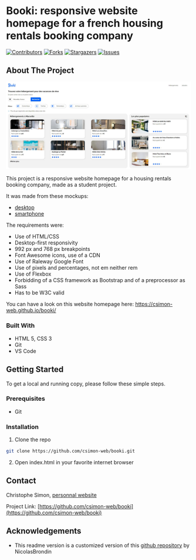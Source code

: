 # Booki: responsive website homepage for a french housing rentals booking company

<!-- PROJECT SHIELDS -->
<!--
*** This template uses markdown "reference style" links for readability.
*** Reference links are enclosed in brackets [ ] instead of parentheses ( ).
*** See the bottom of this document for the declaration of the reference variables
*** for contributors-url, forks-url, etc. This is an optional, concise syntax you may use.
*** https://www.markdownguide.org/basic-syntax/#reference-style-links
-->

[![Contributors][contributors-shield]][contributors-url] [![Forks][forks-shield]][forks-url] [![Stargazers][stars-shield]][stars-url] [![Issues][issues-shield]][issues-url]

<!-- ABOUT THE PROJECT -->

## About The Project

[![Booki screenshot][product-screenshot]](#)

This project is a responsive website homepage for a housing rentals booking company, made as a student project.

It was made from these mockups:

- [desktop](project/desktop-mockup.png)
- [smartphone](project/smartphone-mockup.png)

The requirements were:

- Use of HTML/CSS
- Desktop-first responsivity
- 992 px and 768 px breakpoints
- Font Awesome icons, use of a CDN
- Use of Raleway Google Font
- Use of pixels and percentages, not em neither rem
- Use of Flexbox
- Forbidding of a CSS framework as Bootstrap and of a preprocessor as Sass
- Has to be W3C valid

You can have a look on this website homepage here:
https://csimon-web.github.io/booki/

### Built With

- HTML 5, CSS 3
- Git
- VS Code

<!-- GETTING STARTED -->

## Getting Started

To get a local and running copy, please follow these simple steps.

### Prerequisites

- Git

### Installation

1. Clone the repo

```sh
git clone https://github.com/csimon-web/booki.git
```

2. Open index.html in your favorite internet browser

<!-- USAGE EXAMPLES -->
<!--## Usage

Use this space to show useful examples of how a project can be used. Additional screenshots, code examples and demos work well in this space. You may also link to more resources.

_For more examples, please refer to the [Documentation](https://example.com)_-->

<!-- CONTACT -->

## Contact

Christophe Simon, [personnal website](https://www.csimon.info)

Project Link: [https://github.com/csimon-web/booki](https://github.com/csimon-web/booki)

<!-- ACKNOWLEDGEMENTS -->

## Acknowledgements

- This readme version is a customized version of this [github repository](https://github.com/NicolasBrondin/basic-readme-template) by NicolasBrondin

<!-- MARKDOWN LINKS & IMAGES -->
<!-- https://www.markdownguide.org/basic-syntax/#reference-style-links -->

[contributors-shield]: https://img.shields.io/github/contributors/csimon-web/booki.svg?style=flat-square
[contributors-url]: https://github.com/csimon-web/booki/graphs/contributors
[forks-shield]: https://img.shields.io/github/forks/csimon-web/booki.svg?style=flat-square
[forks-url]: https://github.com/csimon-web/booki/network/members
[stars-shield]: https://img.shields.io/github/stars/csimon-web/booki.svg?style=flat-square
[stars-url]: https://github.com/csimon-web/booki/stargazers
[issues-shield]: https://img.shields.io/github/issues/csimon-web/booki.svg?style=flat-square
[issues-url]: https://github.com/csimon-web/booki/issues
[license-shield]: https://img.shields.io/github/license/csimon-web/booki.svg?style=flat-square
[license-url]: https://github.com/csimon-web/booki/blob/master/LICENSE.txt
[product-screenshot]: project/screenshot.jpg
